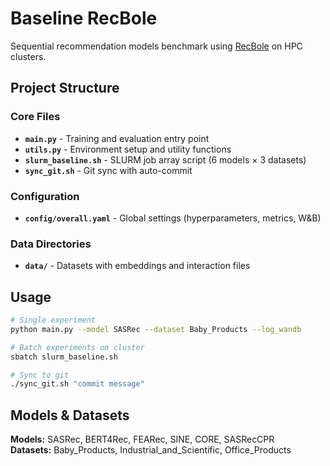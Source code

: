 # Baseline RecBole

Sequential recommendation models benchmark using [RecBole](https://github.com/RUCAIBox/RecBole) on HPC clusters.

## Project Structure

### Core Files
- **`main.py`** - Training and evaluation entry point
- **`utils.py`** - Environment setup and utility functions
- **`slurm_baseline.sh`** - SLURM job array script (6 models × 3 datasets)
- **`sync_git.sh`** - Git sync with auto-commit

### Configuration
- **`config/overall.yaml`** - Global settings (hyperparameters, metrics, W&B)

### Data Directories
- **`data/`** - Datasets with embeddings and interaction files

## Usage

```bash
# Single experiment
python main.py --model SASRec --dataset Baby_Products --log_wandb

# Batch experiments on cluster
sbatch slurm_baseline.sh

# Sync to git
./sync_git.sh "commit message"
```

## Models & Datasets

**Models:** SASRec, BERT4Rec, FEARec, SINE, CORE, SASRecCPR  
**Datasets:** Baby_Products, Industrial_and_Scientific, Office_Products

